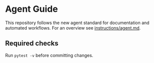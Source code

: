 # Agent Guide

This repository follows the new agent standard for documentation and automated workflows.
For an overview see [instructions/agent.md](instructions/agent.md).

## Required checks
Run `pytest -v` before committing changes.
